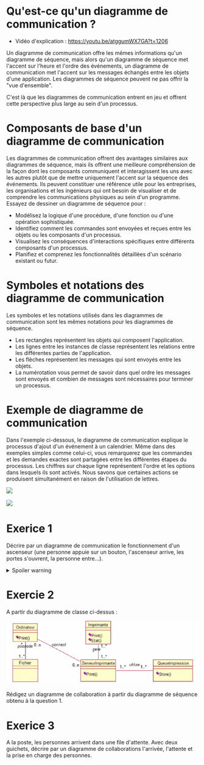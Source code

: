 # Qu'est-ce qu'un diagramme de communication ?

- Vidéo d'explication : <https://youtu.be/atggumWX7GA?t=1206>

Un diagramme de communication offre les mêmes informations qu'un diagramme de séquence, mais alors qu'un diagramme de séquence met l'accent sur l'heure et l'ordre des événements, un diagramme de communication met l'accent sur les messages échangés entre les objets d'une application. Les diagrammes de séquence peuvent ne pas offrir la "vue d'ensemble".

C'est là que les diagrammes de communication entrent en jeu et offrent cette perspective plus large au sein d'un processus.

# Composants de base d'un diagramme de communication

Les diagrammes de communication offrent des avantages similaires aux diagrammes de séquence, mais ils offrent une meilleure compréhension de la façon dont les composants communiquent et interagissent les uns avec les autres plutôt que de mettre uniquement l'accent sur la séquence des événements. Ils peuvent constituer une référence utile pour les entreprises, les organisations et les ingénieurs qui ont besoin de visualiser et de comprendre les communications physiques au sein d'un programme. Essayez de dessiner un diagramme de séquence pour :

- Modélisez la logique d'une procédure, d'une fonction ou d'une opération sophistiquée.
- Identifiez comment les commandes sont envoyées et reçues entre les objets ou les composants d'un processus.
- Visualisez les conséquences d'interactions spécifiques entre différents composants d'un processus.
- Planifiez et comprenez les fonctionnalités détaillées d'un scénario existant ou futur.

# Symboles et notations des diagramme de communication

Les symboles et les notations utilisés dans les diagrammes de communication sont les mêmes notations pour les diagrammes de séquence.

- Les rectangles représentent les objets qui composent l'application.
- Les lignes entre les instances de classe représentent les relations entre les différentes parties de l'application.
- Les flèches représentent les messages qui sont envoyés entre les objets.
- La numérotation vous permet de savoir dans quel ordre les messages sont envoyés et combien de messages sont nécessaires pour terminer un processus.

# Exemple de diagramme de communication

Dans l'exemple ci-dessous, le diagramme de communication explique le processus d'ajout d'un événement à un calendrier. Même dans des exemples simples comme celui-ci, vous remarquerez que les commandes et les demandes exactes sont partagées entre les différentes étapes du processus. Les chiffres sur chaque ligne représentent l'ordre et les options dans lesquels ils sont activés. Nous savons que certaines actions se produisent simultanément en raison de l'utilisation de lettres.

![](https://d2slcw3kip6qmk.cloudfront.net/marketing/pages/chart/uml/communication-diagram/communication-diagram-example-700x385@2x.jpg)

![](https://i0.wp.com/complex-systems-ai.com/wp-content/uploads/2016/09/fig7_6.png?resize=682%2C272)

<!-- 
http://exercicecorrige.blogspot.com/2013/08/ascenseur_31.html
-->
# Exerice 1

Décrire par un diagramme de communication le fonctionnement d'un ascenseur (une personne appuie sur un bouton, l'ascenseur arrive, les portes s'ouvrent, la personne entre...).

<details>
  <summary>Spoiler warning</summary>

![](../img/ascenseur.png)

</details>

<!--
http://niedercorn.free.fr/iris/iris1/uml/umltd4.pdf
-->

# Exercie 2

A partir du diagramme de classe ci-dessus :

![](../img/imprimante.png)

Rédigez un diagramme de collaboration à partir du diagramme de séquence obtenu à la question 1.

<!--
http://exercicecorrige.blogspot.com/2013/08/bureau-de-poste.html
-->

# Exerice 3

A la poste, les personnes arrivent dans une file d'attente. Avec deux guichets, décrire par un diagramme de collaborations l'arrivée, l'attente et la prise en charge des personnes.
